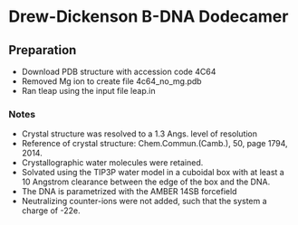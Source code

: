 # Drew-Dickenson B-DNA Dodecamer 
## Preparation
* Download PDB structure with accession code 4C64
* Removed Mg ion to create file 4c64_no_mg.pdb
* Ran tleap using the input file leap.in

### Notes
* Crystal structure was resolved to a 1.3 Angs. level of resolution
* Reference of crystal structure: Chem.Commun.(Camb.), 50, page 1794, 2014.
* Crystallographic water molecules were retained.
* Solvated using the TIP3P water model in a cuboidal box with at least a 10 Angstrom
clearance between the edge of the box and the DNA.
* The DNA is parametrized with the AMBER 14SB forcefield
* Neutralizing counter-ions were not added, such that the system a charge of -22e.
